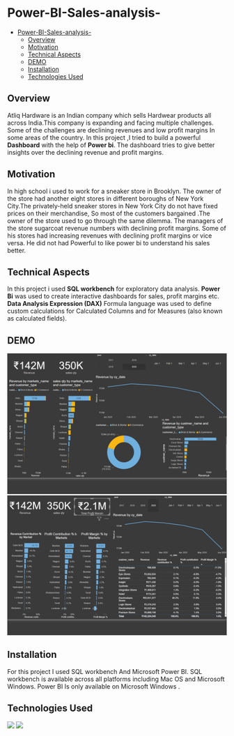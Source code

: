 # Power-BI-Sales-analysis-
- [Power-BI-Sales-analysis-](#power-bi-sales-analysis-)
  * [Overview](#overview)
  * [Motivation](#motivation)
  * [Technical Aspects](#technical-aspects)
  * [DEMO](#demo)
  * [Installation](#installation)
  * [Technologies Used](#technologies-used)



## Overview 
Atliq  Hardware is an Indian company which sells Hardwear products all across India.This company is expanding and facing multiple challenges. Some of the challenges are declining revenues and low profit margins In some areas of the country. In this project ,I tried to build a powerful **Dashboard** with the help of **Power bi**. The dashboard tries to give better insights over the declining  revenue and profit margins.


## Motivation 
In high school i used to work for a sneaker store in Brooklyn. The owner of the store had another eight  stores in different boroughs of New York City.The privately-held sneaker stores in New York City do not have fixed prices on their merchandise, So most of the customers bargained .The owner of the store used to go through the same dilemma. The managers of the store sugarcoat revenue numbers with declining profit margins. Some of his stores had increasing revenues with declining profit margins or vice versa. He did not had Powerful to like power bi to understand his sales better. 
 
## Technical Aspects 
In this project i used **SQL workbench** for exploratory data analysis. 
**Power Bi** was used to create interactive dashboards for sales, profit margins etc.
**Data Analysis Expression (DAX)** Formula language was used to define custom calculations for Calculated Columns and for Measures (also known as calculated fields). 


## DEMO 
![alt text](https://github.com/Mandeepsingh666/Power-BI-Sales-analysis-/blob/master/Sales_1_demo.gif?raw=true)
![alt text](https://github.com/Mandeepsingh666/Power-BI-Sales-analysis-/blob/master/Sales_2_demo.gif?raw=true)

## Installation
For this project I used SQL workbench And Microsoft Power BI. SQL workbench is available across all platforms including Mac OS and Microsoft Windows. Power BI Is only available on Microsoft Windows .

## Technologies Used
<img src="https://roaringapps.s3.amazonaws.com/assets/icons/1373937913794-mysql-workbench.png" width="130">
<img src="https://seekvectorlogo.com/wp-content/uploads/2018/12/power-bi-vector-logo.png" width="130">
